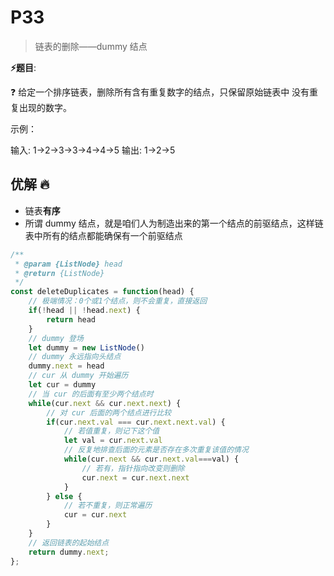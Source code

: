 # P33

> 链表的删除——dummy 结点

**⚡题目**:

❓ 给定一个排序链表，删除所有含有重复数字的结点，只保留原始链表中 没有重复出现的数字。

示例：

输入: 1->2->3->3->4->4->5
输出: 1->2->5

## 优解 🔥

- 链表**有序**
- 所谓 dummy 结点，就是咱们人为制造出来的第一个结点的前驱结点，这样链表中所有的结点都能确保有一个前驱结点

```js
/**
 * @param {ListNode} head
 * @return {ListNode}
 */
const deleteDuplicates = function(head) {
    // 极端情况：0个或1个结点，则不会重复，直接返回
    if(!head || !head.next) {
        return head
    }
    // dummy 登场
    let dummy = new ListNode()
    // dummy 永远指向头结点
    dummy.next = head
    // cur 从 dummy 开始遍历
    let cur = dummy
    // 当 cur 的后面有至少两个结点时
    while(cur.next && cur.next.next) {
        // 对 cur 后面的两个结点进行比较
        if(cur.next.val === cur.next.next.val) {
            // 若值重复，则记下这个值
            let val = cur.next.val
            // 反复地排查后面的元素是否存在多次重复该值的情况
            while(cur.next && cur.next.val===val) {
                // 若有，指针指向改变则删除
                cur.next = cur.next.next
            }
        } else {
            // 若不重复，则正常遍历
            cur = cur.next
        }
    }
    // 返回链表的起始结点
    return dummy.next;
};
```
